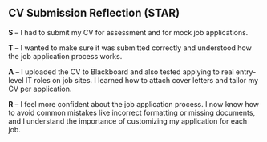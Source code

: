 ## CV Submission Reflection (STAR)

**S** – I had to submit my CV for assessment and for mock job applications.

**T** – I wanted to make sure it was submitted correctly and understood how the job application process works.

**A** – I uploaded the CV to Blackboard and also tested applying to real entry-level IT roles on job sites. I learned how to attach cover letters and tailor my CV per application.

**R** – I feel more confident about the job application process. I now know how to avoid common mistakes like incorrect formatting or missing documents, and I understand the importance of customizing my application for each job.
